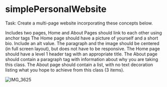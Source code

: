 # simplePersonalWebsite

Task: Create a multi-page website incorporating these concepts below.

Includes two pages, Home and About
Pages should link to each other using anchor tags
The Home page should have a picture of yourself and a short bio. Include an alt value. The paragraph and the image should be centered (in full screen layout), but does not have to be responsive.
The Home page should have a level 1 header tag with an appropriate title.
The About page should contain a paragraph tag with information about why you are taking this class.
The About page should contain a list, with no text decoration listing what you hope to achieve from this class (3 items).


![IMG_3625](https://github.com/user-attachments/assets/7f1c6075-2a13-4ea5-b45c-12142d8d2777)
